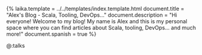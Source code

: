 {%
	laika.template = ../../templates/index.template.html
	document.title = "Alex's Blog - Scala, Tooling, DevOps..."
    document.description = "Hi everyone! Welcome to my blog! My name is Alex and this is my personal space where you can find articles about Scala, tooling, DevOps... and much more!"
	document.spanish = true
%}

@:talks
    